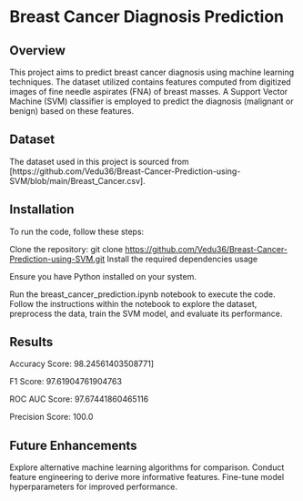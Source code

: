 <h1>Breast Cancer Diagnosis Prediction</h1>

<h2>Overview</h2>
This project aims to predict breast cancer diagnosis using machine learning techniques. The dataset utilized contains features computed from digitized images of fine needle aspirates (FNA) of breast masses. A Support Vector Machine (SVM) classifier is employed to predict the diagnosis (malignant or benign) based on these features.

<h2>Dataset</h2>
The dataset used in this project is sourced from [https://github.com/Vedu36/Breast-Cancer-Prediction-using-SVM/blob/main/Breast_Cancer.csv].

<h2>Installation</h2>

To run the code, follow these steps:

Clone the repository: git clone https://github.com/Vedu36/Breast-Cancer-Prediction-using-SVM.git
Install the required dependencies usage

Ensure you have Python installed on your system.

Run the breast_cancer_prediction.ipynb notebook to execute the code.
Follow the instructions within the notebook to explore the dataset, preprocess the data, train the SVM model, and evaluate its performance.

<h2>Results</h2>
  
Accuracy Score: 98.24561403508771]

F1 Score: 97.61904761904763

ROC AUC Score: 97.67441860465116

Precision Score: 100.0

<h2>Future Enhancements</h2>

Explore alternative machine learning algorithms for comparison.
Conduct feature engineering to derive more informative features.
Fine-tune model hyperparameters for improved performance.




